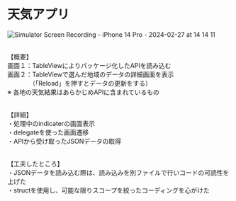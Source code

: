 # 天気アプリ
![Simulator Screen Recording - iPhone 14 Pro - 2024-02-27 at 14 14 11](https://github.com/karasawaspark/Yumemi/assets/156158259/87c2601a-1a14-427b-96b9-8ed09a9cf5c9)

<br>【概要】
<br>画面１：TableViewによりパッケージ化したAPIを読み込む
<br>画面２：TableViewで選んだ地域のデータの詳細画面を表示
<br>　　　　（「Reload」を押すとデータの更新をする）
<br>※ 各地の天気結果はあらかじめAPIに含まれているもの

<br>【詳細】
<br>・処理中のindicaterの画面表示
<br>・delegateを使った画面遷移
<br>・APIから受け取ったJSONデータの取得

<br>【工夫したところ】
<br>・JSONデータを読み込む際は、読み込みを別ファイルで行いコードの可読性を上げた
<br>・structを使用し、可能な限りスコープを絞ったコーディングを心がけた
